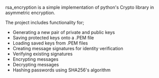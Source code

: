 rsa_encryption is a simple implementation of python's Crypto library in asymmetric encryption.

The project includes functionality for;
  - Generating a new pair of private and public keys
  - Saving protected keys onto a .PEM file
  - Loading saved keys from .PEM files
  - Creating message signatures for identity verification
  - Verifying existing signatures
  - Encrypting messages
  - Decrypting messages
  - Hashing passwords using SHA256's algorithm
